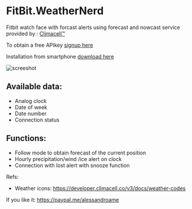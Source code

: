 # FitBit.WeatherNerd

Fitbit watch face with forcast alerts using forecast and nowcast service provided by : [Climacell™](https://www.climacell.co/weather-api/)	

To obtain a free APIkey [signup here](https://app.tomorrow.io/signup?planid=6036283133bb2ff6d4bd82a7&vid=ac80ed8d-8ad6-4ad1-ac98-bd2718ae6664)

Installation from smartphone [download here](https://gallery.fitbit.com/details/f660df50-48c1-4960-8d74-063b0a657add)

![screeshot](https://github.com/alessandroame/FitBit.WeatherNerd/blob/master/screenshot.png)

## Available data:

- Analog clock
- Date of week
- Date number
- Connection status 

## Functions:

- Follow mode to obtain forecast of the current position
- Hourly precipitation/wind /ice alert on clock
- Connection with lost alert with snooze function


Refs:
- Weather icons: https://developer.climacell.co/v3/docs/weather-codes

If you like it: https://paypal.me/alessandroame

